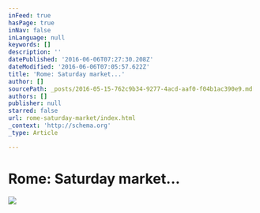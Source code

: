 ```yaml
---
inFeed: true
hasPage: true
inNav: false
inLanguage: null
keywords: []
description: ''
datePublished: '2016-06-06T07:27:30.208Z'
dateModified: '2016-06-06T07:05:57.622Z'
title: 'Rome: Saturday market...'
author: []
sourcePath: _posts/2016-05-15-762c9b34-9277-4acd-aaf0-f04b1ac390e9.md
authors: []
publisher: null
starred: false
url: rome-saturday-market/index.html
_context: 'http://schema.org'
_type: Article

---
```

# Rome: Saturday market...
![](https://the-grid-user-content.s3-us-west-2.amazonaws.com/463ef980-032a-46a1-9c03-b18e23ddb4e2.jpg)